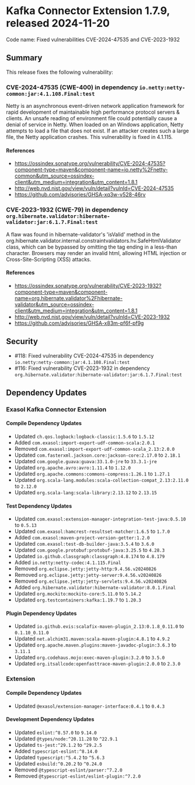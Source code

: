 # Kafka Connector Extension 1.7.9, released 2024-11-20

Code name: Fixed vulnerabilities CVE-2024-47535 and CVE-2023-1932

## Summary

This release fixes the following vulnerability:

### CVE-2024-47535 (CWE-400) in dependency `io.netty:netty-common:jar:4.1.108.Final:test`
Netty is an asynchronous event-driven network application framework for rapid development of maintainable high performance protocol servers & clients. An unsafe reading of environment file could potentially cause a denial of service in Netty. When loaded on an Windows application, Netty attempts to load a file that does not exist. If an attacker creates such a large file, the Netty application crashes. This vulnerability is fixed in 4.1.115.
#### References
* https://ossindex.sonatype.org/vulnerability/CVE-2024-47535?component-type=maven&component-name=io.netty%2Fnetty-common&utm_source=ossindex-client&utm_medium=integration&utm_content=1.8.1
* http://web.nvd.nist.gov/view/vuln/detail?vulnId=CVE-2024-47535
* https://github.com/advisories/GHSA-xq3w-v528-46rv

### CVE-2023-1932 (CWE-79) in dependency `org.hibernate.validator:hibernate-validator:jar:6.1.7.Final:test`
A flaw was found in hibernate-validator's 'isValid' method in the org.hibernate.validator.internal.constraintvalidators.hv.SafeHtmlValidator class, which can be bypassed by omitting the tag ending in a less-than character. Browsers may render an invalid html, allowing HTML injection or Cross-Site-Scripting (XSS) attacks.
#### References
* https://ossindex.sonatype.org/vulnerability/CVE-2023-1932?component-type=maven&component-name=org.hibernate.validator%2Fhibernate-validator&utm_source=ossindex-client&utm_medium=integration&utm_content=1.8.1
* http://web.nvd.nist.gov/view/vuln/detail?vulnId=CVE-2023-1932
* https://github.com/advisories/GHSA-x83m-pf6f-pf9g

## Security

* #118: Fixed vulnerability CVE-2024-47535 in dependency `io.netty:netty-common:jar:4.1.108.Final:test`
* #116: Fixed vulnerability CVE-2023-1932 in dependency `org.hibernate.validator:hibernate-validator:jar:6.1.7.Final:test`

## Dependency Updates

### Exasol Kafka Connector Extension

#### Compile Dependency Updates

* Updated `ch.qos.logback:logback-classic:1.5.6` to `1.5.12`
* Added `com.exasol:import-export-udf-common-scala:2.0.1`
* Removed `com.exasol:import-export-udf-common-scala_2.13:2.0.0`
* Updated `com.fasterxml.jackson.core:jackson-core:2.17.0` to `2.18.1`
* Updated `com.google.guava:guava:33.1.0-jre` to `33.3.1-jre`
* Updated `org.apache.avro:avro:1.11.4` to `1.12.0`
* Updated `org.apache.commons:commons-compress:1.26.1` to `1.27.1`
* Updated `org.scala-lang.modules:scala-collection-compat_2.13:2.11.0` to `2.12.0`
* Updated `org.scala-lang:scala-library:2.13.12` to `2.13.15`

#### Test Dependency Updates

* Updated `com.exasol:extension-manager-integration-test-java:0.5.10` to `0.5.13`
* Updated `com.exasol:hamcrest-resultset-matcher:1.6.5` to `1.7.0`
* Added `com.exasol:maven-project-version-getter:1.2.0`
* Updated `com.exasol:test-db-builder-java:3.5.4` to `3.6.0`
* Updated `com.google.protobuf:protobuf-java:3.25.5` to `4.28.3`
* Updated `io.github.classgraph:classgraph:4.8.174` to `4.8.179`
* Added `io.netty:netty-codec:4.1.115.Final`
* Removed `org.eclipse.jetty:jetty-http:9.4.56.v20240826`
* Removed `org.eclipse.jetty:jetty-server:9.4.56.v20240826`
* Removed `org.eclipse.jetty:jetty-servlets:9.4.56.v20240826`
* Added `org.hibernate.validator:hibernate-validator:8.0.1.Final`
* Updated `org.mockito:mockito-core:5.11.0` to `5.14.2`
* Updated `org.testcontainers:kafka:1.19.7` to `1.20.3`

#### Plugin Dependency Updates

* Updated `io.github.evis:scalafix-maven-plugin_2.13:0.1.8_0.11.0` to `0.1.10_0.11.0`
* Updated `net.alchim31.maven:scala-maven-plugin:4.8.1` to `4.9.2`
* Updated `org.apache.maven.plugins:maven-javadoc-plugin:3.6.3` to `3.11.1`
* Updated `org.codehaus.mojo:exec-maven-plugin:3.2.0` to `3.5.0`
* Updated `org.itsallcode:openfasttrace-maven-plugin:2.0.0` to `2.3.0`

### Extension

#### Compile Dependency Updates

* Updated `@exasol/extension-manager-interface:0.4.1` to `0.4.3`

#### Development Dependency Updates

* Updated `eslint:^8.57.0` to `9.14.0`
* Updated `@types/node:^20.11.28` to `^22.9.1`
* Updated `ts-jest:^29.1.2` to `^29.2.5`
* Added `typescript-eslint:^8.14.0`
* Updated `typescript:^5.4.2` to `^5.6.3`
* Updated `esbuild:^0.20.2` to `^0.24.0`
* Removed `@typescript-eslint/parser:^7.2.0`
* Removed `@typescript-eslint/eslint-plugin:^7.2.0`

